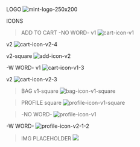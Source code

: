 LOGO
<img src="https://i.ibb.co/zxB68bW/mint-logo-250x200.png"
    alt="mint-logo-250x200" className="logo" />

ICONS

> ADD TO CART
> -NO WORD-
> v1
> <img src="https://i.ibb.co/bXrZxf2/cart-icon-v1.png" alt="cart-icon-v1" className="icon" />

v2
<img src="https://i.ibb.co/NWLbTTX/cart-icon-v2-4.png" 
    alt="cart-icon-v2-4" className="icon" />

v2-square
<img src="https://i.ibb.co/642vNF2/add-icon-v2.png" alt="add-icon-v2" className="add-icon"/>

-W WORD-
v1
<img src="https://i.ibb.co/CVNy5Sc/cart-icon-v1-3.png" alt="cart-icon-v1-3" className="icon" />

v2
<img src="https://i.ibb.co/kS94K9m/cart-icon-v2-3.png" 
    alt="cart-icon-v2-3" className="icon" />

> BAG
> v1-square
> <img src="https://i.ibb.co/FXNrrrQ/bag-icon-v1-square.png" alt="bag-icon-v1-square" className="icon" />

> PROFILE
> square
> <img src="https://i.ibb.co/hM7Xn0g/profile-icon-v1-square.png" alt="profile-icon-v1-square" className="icon" />

> -NO WORD-
> <img src="https://i.ibb.co/vxsQDTG/profile-icon-v1.png" alt="profile-icon-v1" className="icon"/>

-W WORD-
<img src="https://i.ibb.co/yhrzqjP/profile-icon-v2-1-2.png" 
    alt="profile-icon-v2-1-2" className="icon" />

> IMG PLACEHOLDER
> <img src="https://i.imgur.com/mrDgNC5.gif" className="placeholder"/>
